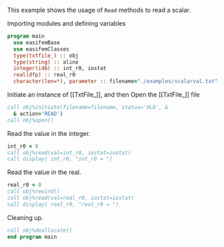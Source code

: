This example shows the usage of `Read` methods to read a scalar.

Importing modules and defining variables

```fortran
program main
  use easifemBase
  use easifemClasses
  type(txtfile_) :: obj
  type(string) :: aline
  integer(i4b) :: int_r0, iostat
  real(dfp) :: real_r0
  character(len=*), parameter :: filename="./examples/scalarval.txt"
```

Initiate an instance of [[TxtFile_]], and then Open the [[TxtFile_]] file

```fortran
call obj%initiate(filename=filename, status='OLD', &
  & action='READ')
call obj%open()
```

Read the value in the integer.

```fortran
int_r0 = 0
call obj%read(val=int_r0, iostat=iostat)
call display( int_r0, "int_r0 = ")
```

Read the value in the real.

```fortran
real_r0 = 0
call obj%rewind()
call obj%read(val=real_r0, iostat=iostat)
call display( real_r0, "real_r0 = ")
```

Cleaning up.

```fortran
call obj%deallocate()
end program main
```
